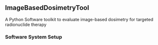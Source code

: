 ## ImageBasedDosimetryTool
A Python Software toolkit to evaluate image-based dosimetry for targeted radionuclide therapy

### Software System Setup


